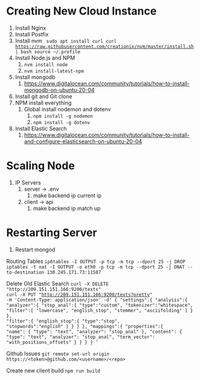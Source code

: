# Creating New Cloud Instance
1. Install Nginx
2. Install Postfix
3. Install nvm 
   <code>
      sudo apt install curl 
      curl https://raw.githubusercontent.com/creationix/nvm/master/install.sh | bash 
      source ~/.profile 
   </code>
4. Install Node.js and NPM
   1. `nvm install node`
   2. `nvm install-latest-npm`
5. Install mongodb
   1. https://www.digitalocean.com/community/tutorials/how-to-install-mongodb-on-ubuntu-20-04
6. Install git and Git clone 
7. NPM install everything
   1. Global install nodemon and dotenv
      1. `npm install -g nodemon`
      2. `npm install -g dotenv`
8. Install Elastic Search
   1. https://www.digitalocean.com/community/tutorials/how-to-install-and-configure-elasticsearch-on-ubuntu-20-04

# Scaling Node
1. IP Servers
   1. server -> .env
      1. make backend ip current ip
   2. client -> api
      1. make backend ip match up
# Restarting Server
1. Restart mongod

Routing Tables
`ip6tables -I OUTPUT -p tcp -m tcp --dport 25 -j DROP`
`iptables -t nat -I OUTPUT -o eth0 -p tcp -m tcp --dport 25 -j DNAT --to-destination 130.245.171.73:11587`

Delete Old Elastic Search
`curl -X DELETE "http://209.151.151.166:9200/texts"`
<code>
curl -X PUT "http://209.151.151.166:9200/texts?pretty" -H 'Content-Type: application/json' -d'
{
   "settings":{
      "analysis":{
         "analyzer":{
            "stop_anal":{
               "type":"custom",
               "tokenizer":"whitespace",
               "filter":[
                  "lowercase",
                  "english_stop",
                  "stemmer",
                  "asciifolding"
               ]
            }
         },
         "filter":{
            "english_stop":{
               "type":"stop",
               "stopwords":"_english_"
            }
         }
      }
   },
   "mappings":{
     "properties":{
       "name": {
         "type": "text",
         "analyzer": "stop_anal"
       },
       "content": {
         "type": "text",
         "analyzer": "stop_anal",
         "term_vector": "with_positions_offsets"
       }
     }
   }
 }
'
</code>

Github Issues
`git remote set-url origin https://<token>@github.com/<username>/<repo>`

Create new client build
`npm run build`